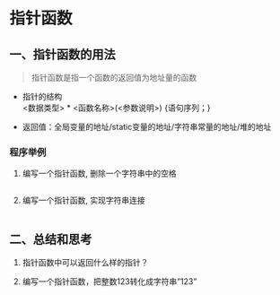 # 指针函数  

## 一、指针函数的用法  

> 指针函数是指一个函数的返回值为地址量的函数

- 指针的结构  
<数据类型>  *  <函数名称>(<参数说明>) {语句序列；}  

- 返回值：全局变量的地址/static变量的地址/字符串常量的地址/堆的地址  

### 程序举例  

1. 编写一个指针函数, 删除一个字符串中的空格  

```c

```

2. 编写一个指针函数, 实现字符串连接  

```C


```

## 二、总结和思考  

1. 指针函数中可以返回什么样的指针？  

2. 编写一个指针函数，把整数123转化成字符串”123”  

```C

```
